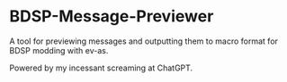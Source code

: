 # BDSP-Message-Previewer
A tool for previewing messages and outputting them to macro format for BDSP modding with ev-as.

Powered by my incessant screaming at ChatGPT.
